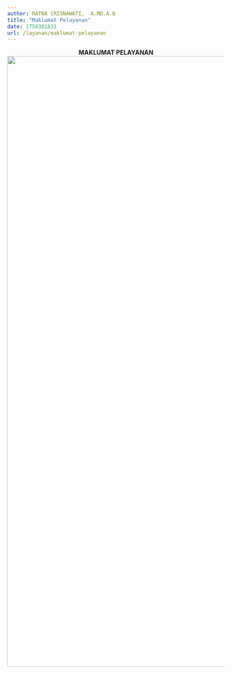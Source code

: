```yaml
---
author: RATNA CRISNAWATI,  A.MD.A.B
title: "Maklumat Pelayanan"
date: 1750381831
url: /layanan/maklumat-pelayanan
---
```


<p style="text-align: center;"><strong>MAKLUMAT PELAYANAN</strong><img src="/images/SvbdS4nW0EfoblOQoqN7.jpg" width="864" height="1412" alt="" /></p>

